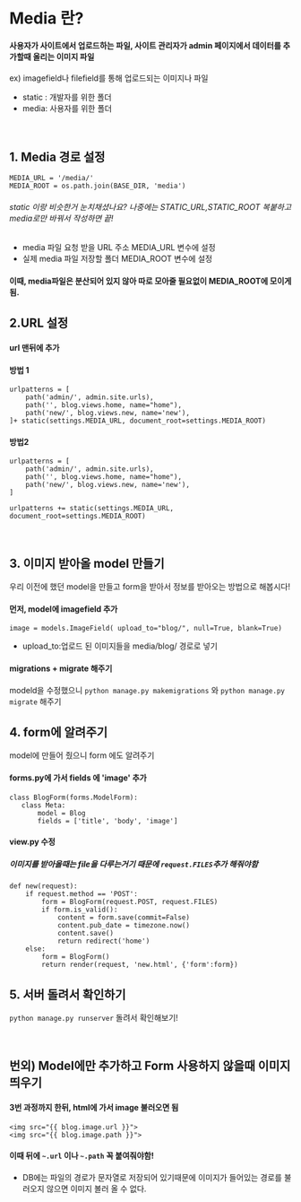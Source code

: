 # Media 란?
#### 사용자가 사이트에서 업로드하는 파일, 사이트 관리자가 admin 페이지에서 데이터를 추가할때 올리는 이미지 파일
ex) imagefield나 filefield를 통해 업로드되는 이미지나 파일

-  static : 개발자를 위한 폴더
- media: 사용자를 위한 폴더

<br>

## 1. Media 경로 설정
```
MEDIA_URL = '/media/'
MEDIA_ROOT = os.path.join(BASE_DIR, 'media')
```
###### static 이랑 비슷한거 눈치채셨나요? 나중에는 STATIC_URL,STATIC_ROOT 복붙하고 media로만 바꿔서 작성하면 끝!

+ media 파일 요청 받을 URL 주소 MEDIA_URL 변수에 설정
+ 실제 media 파일 저장할 폴더 MEDIA_ROOT 변수에 설정

#### 이때, media파일은 분산되어 있지 않아 따로 모아줄 필요없이 MEDIA_ROOT에 모이게 됨.

## 2.URL 설정
#### url 맨뒤에 추가
#### 방법 1
```
urlpatterns = [
    path('admin/', admin.site.urls),
    path('', blog.views.home, name="home"),
    path('new/', blog.views.new, name='new'),
]+ static(settings.MEDIA_URL, document_root=settings.MEDIA_ROOT)
```
#### 방법2 
```
urlpatterns = [
    path('admin/', admin.site.urls),
    path('', blog.views.home, name="home"),
    path('new/', blog.views.new, name='new'),
]

urlpatterns += static(settings.MEDIA_URL, document_root=settings.MEDIA_ROOT)
```
<br>

## 3. 이미지 받아올 model 만들기

우리 이전에 했던 model을 만들고 form을 받아서 정보를 받아오는 방법으로 해봅시다!

#### 먼저, model에 imagefield 추가
```
image = models.ImageField( upload_to="blog/", null=True, blank=True)
```
+ upload_to:업로드 된 이미지들을  media/blog/ 경로로 넣기

#### migrations + migrate 해주기
modeld을 수정했으니 `python manage.py makemigrations` 와 `python manage.py migrate` 해주기
<br>

## 4. form에 알려주기
model에 만들어 줬으니 form 에도 알려주기
 #### forms.py에 가서 fields 에 'image' 추가
 ```
 class BlogForm(forms.ModelForm):
    class Meta:
        model = Blog
        fields = ['title', 'body', 'image']
```

#### view.py 수정
##### 이미지를 받아올때는 file을 다루는거기 때문에 `request.FILES`추가 해줘야함
```
def new(request):
    if request.method == 'POST':
        form = BlogForm(request.POST, request.FILES)
        if form.is_valid():
            content = form.save(commit=False)
            content.pub_date = timezone.now()
            content.save()
            return redirect('home')        
    else:
        form = BlogForm()
        return render(request, 'new.html', {'form':form})
```

## 5. 서버 돌려서 확인하기
`python manage.py runserver` 돌려서 확인해보기!

<br>

## 번외) Model에만 추가하고 Form 사용하지 않을때 이미지 띄우기
#### 3번 과정까지 한뒤, html에 가서 image 불러오면 됨
```
<img src="{{ blog.image.url }}">
<img src="{{ blog.image.path }}">
```
#### 이때 뒤에 `~.url` 이나 `~.path` 꼭 붙여줘야함! <br>
* DB에는 파일의 경로가 문자열로 저장되어 있기때문에 이미지가 들어있는 경로를 불러오지 않으면 이미지 볼러 올 수 없다.
